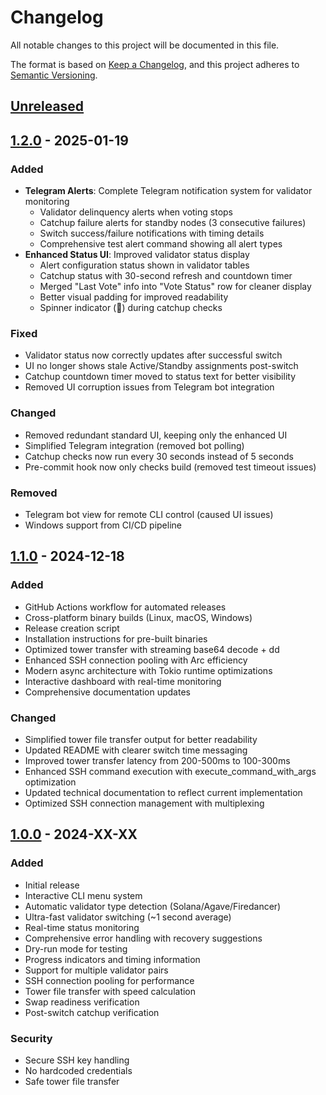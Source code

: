 # Changelog

All notable changes to this project will be documented in this file.

The format is based on [Keep a Changelog](https://keepachangelog.com/en/1.0.0/),
and this project adheres to [Semantic Versioning](https://semver.org/spec/v2.0.0.html).

## [Unreleased]

## [1.2.0] - 2025-01-19

### Added
- **Telegram Alerts**: Complete Telegram notification system for validator monitoring
  - Validator delinquency alerts when voting stops
  - Catchup failure alerts for standby nodes (3 consecutive failures)
  - Switch success/failure notifications with timing details
  - Comprehensive test alert command showing all alert types
- **Enhanced Status UI**: Improved validator status display
  - Alert configuration status shown in validator tables
  - Catchup status with 30-second refresh and countdown timer
  - Merged "Last Vote" info into "Vote Status" row for cleaner display
  - Better visual padding for improved readability
  - Spinner indicator (🔄) during catchup checks

### Fixed
- Validator status now correctly updates after successful switch
- UI no longer shows stale Active/Standby assignments post-switch
- Catchup countdown timer moved to status text for better visibility
- Removed UI corruption issues from Telegram bot integration

### Changed
- Removed redundant standard UI, keeping only the enhanced UI
- Simplified Telegram integration (removed bot polling)
- Catchup checks now run every 30 seconds instead of 5 seconds
- Pre-commit hook now only checks build (removed test timeout issues)

### Removed
- Telegram bot view for remote CLI control (caused UI issues)
- Windows support from CI/CD pipeline

## [1.1.0] - 2024-12-18

### Added
- GitHub Actions workflow for automated releases
- Cross-platform binary builds (Linux, macOS, Windows)
- Release creation script
- Installation instructions for pre-built binaries
- Optimized tower transfer with streaming base64 decode + dd
- Enhanced SSH connection pooling with Arc<Session> efficiency
- Modern async architecture with Tokio runtime optimizations
- Interactive dashboard with real-time monitoring
- Comprehensive documentation updates

### Changed
- Simplified tower file transfer output for better readability
- Updated README with clearer switch time messaging
- Improved tower transfer latency from 200-500ms to 100-300ms
- Enhanced SSH command execution with execute_command_with_args optimization
- Updated technical documentation to reflect current implementation
- Optimized SSH connection management with multiplexing

## [1.0.0] - 2024-XX-XX

### Added
- Initial release
- Interactive CLI menu system
- Automatic validator type detection (Solana/Agave/Firedancer)
- Ultra-fast validator switching (~1 second average)
- Real-time status monitoring
- Comprehensive error handling with recovery suggestions
- Dry-run mode for testing
- Progress indicators and timing information
- Support for multiple validator pairs
- SSH connection pooling for performance
- Tower file transfer with speed calculation
- Swap readiness verification
- Post-switch catchup verification

### Security
- Secure SSH key handling
- No hardcoded credentials
- Safe tower file transfer

[Unreleased]: https://github.com/huiskylabs/solana-validator-switch/compare/v1.2.0...HEAD
[1.2.0]: https://github.com/huiskylabs/solana-validator-switch/compare/v1.1.0...v1.2.0
[1.1.0]: https://github.com/huiskylabs/solana-validator-switch/compare/v1.0.0...v1.1.0
[1.0.0]: https://github.com/huiskylabs/solana-validator-switch/releases/tag/v1.0.0